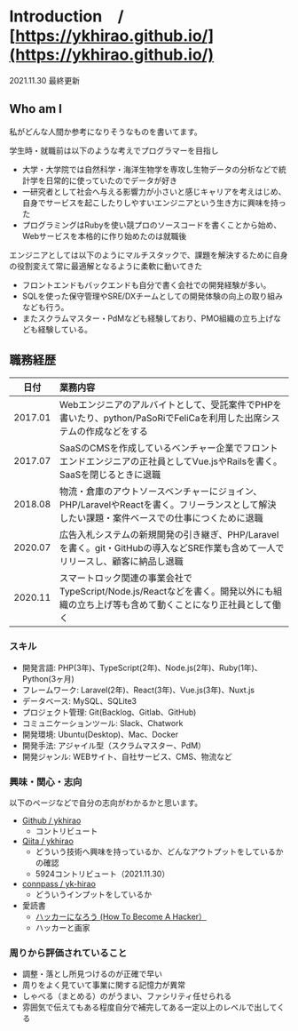 # Introduction　/　[https://ykhirao.github.io/](https://ykhirao.github.io/)
2021.11.30 最終更新

## Who am I

私がどんな人間か参考になりそうなものを書いてます。

学生時・就職前は以下のような考えでプログラマーを目指し

* 大学・大学院では自然科学・海洋生物学を専攻し生物データの分析などで統計学を日常的に使っていたのでデータが好き
* 一研究者として社会へ与える影響力が小さいと感じキャリアを考えはじめ、自身でサービスを起こしたりしやすいエンジニアという生き方に興味を持った
* プログラミングはRubyを使い競プロのソースコードを書くことから始め、Webサービスを本格的に作り始めたのは就職後

エンジニアとしては以下のようにマルチスタックで、課題を解決するために自身の役割変えて常に最適解となるように柔軟に動いてきた

* フロントエンドもバックエンドも自分で書く会社での開発経験が多い。
* SQLを使った保守管理やSRE/DXチームとしての開発体験の向上の取り組みなども行う。
* またスクラムマスター・PdMなども経験しており、PMO組織の立ち上げなども経験している。

## 職務経歴
日付|業務内容
:---:|:---
2017.01 | Webエンジニアのアルバイトとして、受託案件でPHPを書いたり、python/PaSoRiでFeliCaを利用した出席システムの作成などをする
2017.07 | SaaSのCMSを作成しているベンチャー企業でフロントエンドエンジニアの正社員としてVue.jsやRailsを書く。SaaSを閉じるときに退職
2018.08 | 物流・倉庫のアウトソースベンチャーにジョイン、PHP/LaravelやReactを書く。フリーランスとして解決したい課題・案件ベースでの仕事につくために退職
2020.07 | 広告入札システムの新規開発の引き継ぎ、PHP/Laravelを書く。git・GitHubの導入などSRE作業も含めて一人でリリースし、顧客に納品し退職
2020.11 | スマートロック関連の事業会社でTypeScript/Node.js/Reactなどを書く。開発以外にも組織の立ち上げ等も含めて動くことになり正社員として働く

### スキル

* 開発言語: PHP(3年)、TypeScript(2年)、Node.js(2年)、Ruby(1年)、Python(3ヶ月)
* フレームワーク: Laravel(2年)、React(3年)、Vue.js(3年)、Nuxt.js
* データベース: MySQL、SQLite3
* プロジェクト管理: Git(Backlog、Gitlab、GitHub)
* コミュニケーションツール: Slack、Chatwork
* 開発環境: Ubuntu(Desktop)、Mac、Docker
* 開発手法: アジャイル型（スクラムマスター、PdM）
* 開発ジャンル: WEBサイト、自社サービス、CMS、物流など

### 興味・関心・志向

以下のページなどで自分の志向がわかるかと思います。

* [Github / ykhirao](https://github.com/ykhirao/)
    * コントリビュート
* [Qiita / ykhirao](http://qiita.com/ykhirao)
    * どういう技術へ興味を持っているか、どんなアウトプットをしているかの確認
    * 5924コントリビュート（2021.11.30）
* [connpass / yk-hirao](https://connpass.com/user/yk-hirao/)
    * どういうインプットをしているか
* 愛読書
    * [ハッカーになろう (How To Become A Hacker）](http://cruel.org/freeware/hacker.html)
    * ハッカーと画家

### 周りから評価されていること

* 調整・落とし所見つけるのが正確で早い
* 周りをよく見ていて事業に関する記憶力が異常
* しゃべる（まとめる）のがうまい、ファシリティ任せられる
* 雰囲気で伝えてもある程度自分で補完してある一定以上のレベルで出してくる
